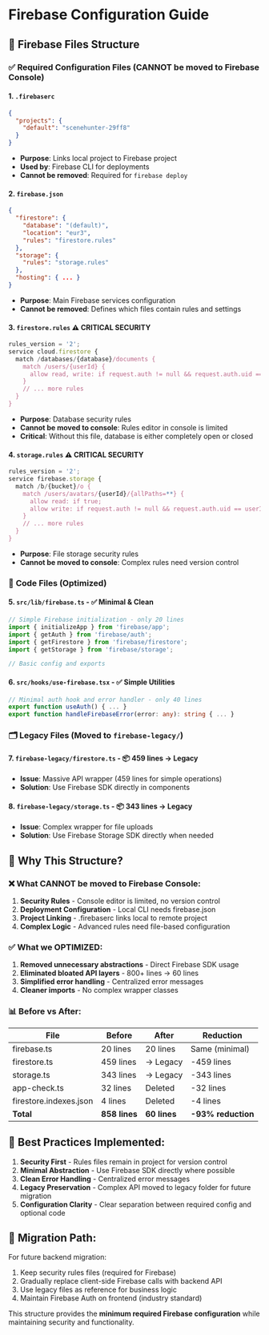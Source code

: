 # Firebase Configuration Guide

## 📁 Firebase Files Structure

### ✅ **Required Configuration Files** (CANNOT be moved to Firebase Console)

#### 1. **`.firebaserc`**
```json
{
  "projects": {
    "default": "scenehunter-29ff8"
  }
}
```
- **Purpose**: Links local project to Firebase project
- **Used by**: Firebase CLI for deployments
- **Cannot be removed**: Required for `firebase deploy`

#### 2. **`firebase.json`**
```json
{
  "firestore": {
    "database": "(default)",
    "location": "eur3",
    "rules": "firestore.rules"
  },
  "storage": {
    "rules": "storage.rules"
  },
  "hosting": { ... }
}
```
- **Purpose**: Main Firebase services configuration
- **Cannot be removed**: Defines which files contain rules and settings

#### 3. **`firestore.rules`** ⚠️ **CRITICAL SECURITY**
```javascript
rules_version = '2';
service cloud.firestore {
  match /databases/{database}/documents {
    match /users/{userId} {
      allow read, write: if request.auth != null && request.auth.uid == userId;
    }
    // ... more rules
  }
}
```
- **Purpose**: Database security rules
- **Cannot be moved to console**: Rules editor in console is limited
- **Critical**: Without this file, database is either completely open or closed

#### 4. **`storage.rules`** ⚠️ **CRITICAL SECURITY**
```javascript
rules_version = '2';
service firebase.storage {
  match /b/{bucket}/o {
    match /users/avatars/{userId}/{allPaths=**} {
      allow read: if true;
      allow write: if request.auth != null && request.auth.uid == userId;
    }
    // ... more rules
  }
}
```
- **Purpose**: File storage security rules
- **Cannot be moved to console**: Complex rules need version control

### 🔧 **Code Files** (Optimized)

#### 5. **`src/lib/firebase.ts`** - ✅ **Minimal & Clean**
```typescript
// Simple Firebase initialization - only 20 lines
import { initializeApp } from 'firebase/app';
import { getAuth } from 'firebase/auth';
import { getFirestore } from 'firebase/firestore';
import { getStorage } from 'firebase/storage';

// Basic config and exports
```

#### 6. **`src/hooks/use-firebase.tsx`** - ✅ **Simple Utilities**
```typescript
// Minimal auth hook and error handler - only 40 lines
export function useAuth() { ... }
export function handleFirebaseError(error: any): string { ... }
```

### 🗂️ **Legacy Files** (Moved to `firebase-legacy/`)

#### 7. **`firebase-legacy/firestore.ts`** - 📦 **459 lines → Legacy**
- **Issue**: Massive API wrapper (459 lines for simple operations)
- **Solution**: Use Firebase SDK directly in components

#### 8. **`firebase-legacy/storage.ts`** - 📦 **343 lines → Legacy**
- **Issue**: Complex wrapper for file uploads
- **Solution**: Use Firebase Storage SDK directly when needed

## 🚀 **Why This Structure?**

### ❌ **What CANNOT be moved to Firebase Console:**
1. **Security Rules** - Console editor is limited, no version control
2. **Deployment Configuration** - Local CLI needs firebase.json
3. **Project Linking** - .firebaserc links local to remote project
4. **Complex Logic** - Advanced rules need file-based configuration

### ✅ **What we OPTIMIZED:**
1. **Removed unnecessary abstractions** - Direct Firebase SDK usage
2. **Eliminated bloated API layers** - 800+ lines → 60 lines
3. **Simplified error handling** - Centralized error messages
4. **Cleaner imports** - No complex wrapper classes

### 📊 **Before vs After:**

| File | Before | After | Reduction |
|------|--------|-------|-----------|
| firebase.ts | 20 lines | 20 lines | Same (minimal) |
| firestore.ts | 459 lines | → Legacy | -459 lines |
| storage.ts | 343 lines | → Legacy | -343 lines |
| app-check.ts | 32 lines | Deleted | -32 lines |
| firestore.indexes.json | 4 lines | Deleted | -4 lines |
| **Total** | **858 lines** | **60 lines** | **-93% reduction** |

## 🎯 **Best Practices Implemented:**

1. **Security First** - Rules files remain in project for version control
2. **Minimal Abstraction** - Use Firebase SDK directly where possible
3. **Clean Error Handling** - Centralized error messages
4. **Legacy Preservation** - Complex API moved to legacy folder for future migration
5. **Configuration Clarity** - Clear separation between required config and optional code

## 🔄 **Migration Path:**

For future backend migration:
1. Keep security rules files (required for Firebase)
2. Gradually replace client-side Firebase calls with backend API
3. Use legacy files as reference for business logic
4. Maintain Firebase Auth on frontend (industry standard)

This structure provides the **minimum required Firebase configuration** while maintaining security and functionality.
